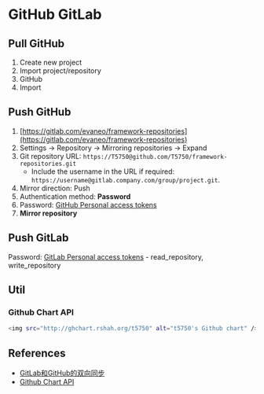 # GitHub GitLab

## Pull GitHub
1. Create new project
2. Import project/repository
3. GitHub
4. Import

## Push GitHub
1. [https://gitlab.com/evaneo/framework-repositories](https://gitlab.com/evaneo/framework-repositories)
2. Settings -> Repository -> Mirroring repositories -> Expand
3. Git repository URL: `https://T5750@github.com/T5750/framework-repositories.git`
    - Include the username in the URL if required: `https://username@gitlab.company.com/group/project.git`.
4. Mirror direction: Push
5. Authentication method: **Password**
6. Password: [GitHub Personal access tokens](https://github.com/settings/tokens)
7. **Mirror repository**

## Push GitLab
Password: [GitLab Personal access tokens](https://gitlab.com/-/profile/personal_access_tokens)
    - read_repository, write_repository

## Util
### Github Chart API
```sh
<img src="http://ghchart.rshah.org/t5750" alt="t5750's Github chart" />
```

## References
- [GitLab和GitHub的双向同步](https://www.cnblogs.com/sxdcgaq8080/p/10530176.html)
- [Github Chart API](https://ghchart.rshah.org/)